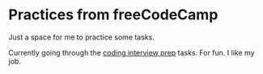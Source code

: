 # Practices from freeCodeCamp

Just a space for me to practice some tasks.

Currently going through the [coding interview prep](https://www.freecodecamp.org/learn/coding-interview-prep/) tasks.
For fun.
I like my job.
